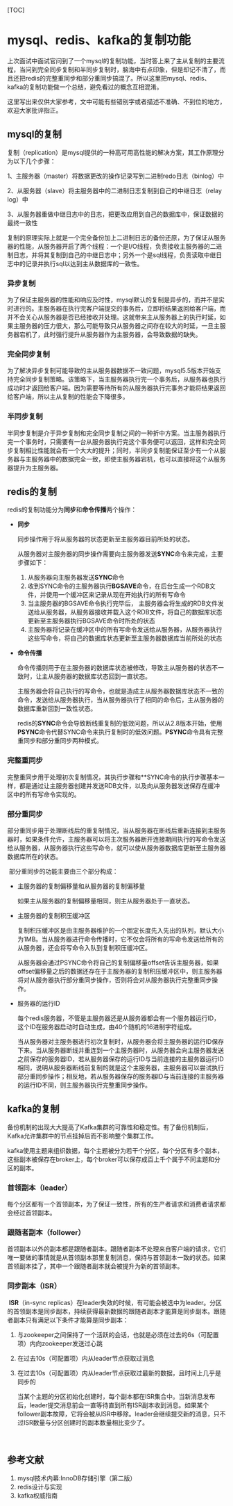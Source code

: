 [TOC]

# mysql、redis、kafka的复制功能

​	上次面试中面试官问到了一个mysql的复制功能，当时答上来了主从复制的主要流程，当问到完全同步复制和半同步复制时，脑海中有点印象，但是却记不清了，而且还把redis的完整重同步和部分重同步搞混了。所以这里把mysql、redis、kafka的复制功能做一个总结，避免看过的概念互相混淆。

​	这里写出来仅供大家参考，文中可能有些错别字或者描述不准确、不到位的地方，欢迎大家批评指正。



## mysql的复制

​	复制（replication）是mysql提供的一种高可用高性能的解决方案，其工作原理分为以下几个步骤：

​	1、主服务器（master）将数据更改的操作记录写到二进制redo日志（binlog）中

​	2、从服务器（slave）将主服务器中的二进制日志复制到自己的中继日志（relay log）中

​	3、从服务器重做中继日志中的日志，把更改应用到自己的数据库中，保证数据的最终一致性

​	复制的原理实际上就是一个完全备份加上二进制日志的备份还原，为了保证从服务器的性能，从服务器开启了两个线程：一个是I/O线程，负责接收主服务器的二进制日志，并将其复制到自己的中继日志中；另外一个是sql线程，负责读取中继日志中的记录并执行sql以达到主从数据库的一致性。

### 异步复制

​	为了保证主服务器的性能和响应及时性，mysql默认的复制是异步的，而并不是实时进行的。主服务器在执行完客户端提交的事务后，立即将结果返回给客户端，而并不会关心从服务器是否已经接收并处理。这就带来主从服务器上的执行时延，如果主服务器的压力很大，那么可能导致只从服务器之间存在较大的时延，一旦主服务器宕机了，此时强行提升从服务器作为主服务器，会导致数据的缺失。

### 完全同步复制

​	为了解决异步复制可能导致的主从服务器数据不一致问题，mysql5.5版本开始支持完全同步复制策略。该策略下，当主服务器执行完一个事务后，从服务器也执行成功时才返回给客户端。因为需要等待所有的从服务器执行完事务才能将结果返回给客户端，所以主从复制的性能会下降很多。

### 半同步复制

​	半同步复制是介于异步复制和完全同步复制之间的一种折中方案。当主服务器执行完一个事务时，只需要有一台从服务器执行完这个事务便可以返回，这样和完全同步复制相比性能就会有一个大大的提升；同时，半同步复制能保证至少有一个从服务器与主服务器中的数据完全一致，即使主服务器宕机，也可以直接将这个从服务器提升为主服务器。



## redis的复制

​	redis的复制功能分为**同步**和**命令传播**两个操作：

- **同步**

  同步操作用于将从服务器的状态更新至主服务器目前所处的状态。

  从服务器对主服务器的同步操作需要向主服务器发送**SYNC**命令来完成，主要步骤如下：

  1. 从服务器向主服务器发送**SYNC**命令
  2. 收到SYNC命令的主服务器执行**BGSAVE**命令，在后台生成一个RDB文件，并使用一个缓冲区来记录从现在开始执行的所有写命令
  3. 当主服务器的BGSAVE命令执行完毕后， 主服务器会将生成的RDB文件发送给从服务器，从服务器接收并载入这个RDB文件，将自己的数据库状态更新至主服务器执行BGSAVE命令时所处的状态
  4. 主服务器将记录在缓冲区中的所有写命令发送给从服务器，从服务器执行这些写命令，将自己的数据库状态更新至主服务器数据库当前所处的状态

- **命令传播**

  ​	命令传播则用于在主服务器的数据库状态被修改，导致主从服务器的状态不一致时，让主从服务器的数据库状态回到一直状态。

  ​	主服务器会将自己执行的写命令，也就是造成主从服务器数据库状态不一致的命令，发送给从服务器执行，当从服务器执行了相同的命令后，主从服务器的数据库重新回到一致性状态。

  ​	redis的**SYNC**命令会导致断线重复制的低效问题，所以从2.8版本开始，使用**PSYNC**命令代替SYNC命令来执行复制时的低效问题。**PSYNC**命令具有完整重同步和部分重同步两种模式。

### 完整重同步

​	完整重同步用于处理初次复制情况，其执行步骤和**SYNC命令的执行步骤基本一样，都是通过让主服务器创建并发送RDB文件，以及向从服务器发送保存在缓冲区中的所有写命令实现的。

### 部分重同步

​	部分重同步用于处理断线后的重复制情况，当从服务器在断线后重新连接到主服务器时，如果条件允许，主服务器可以将主次服务器断开连接期间执行的写命令发送给从服务器，从服务器执行这些写命令，就可以使从服务器数据库更新至主服务器数据库所在的状态。

​	部分重同步的功能主要由三个部分构成：

- 主服务器的复制偏移量和从服务器的复制偏移量

  如果主从服务器的复制偏移量相同，则主从服务器处于一直状态。

- 主服务器的复制积压缓冲区

  ​复制积压缓冲区是由主服务器维护的一个固定长度先入先出的队列，默认大小为1MB。当从服务器进行命令传播时，它不仅会将所有的写命令发送给所有的从服务器，还会将写命令入队到复制积压缓冲区。

  ​从服务器会通过PSYNC命令将自己的复制偏移量offset告诉主服务器，如果offset偏移量之后的数据还存在于主服务器的复制积压缓冲区中，则主服务器将对从服务器执行部分重同步操作，否则将会对从服务器执行完整重同步操作。

- 服务器的运行ID

  ​每个redis服务器，不管是主服务器还是从服务器都会有一个服务器运行ID，这个ID在服务器启动时自动生成，由40个随机的16进制字符组成。

  ​当从服务器对主服务器进行初次复制时，从服务器会将主服务器的运行ID保存下来。当从服务器断线并重连到一个主服务器时，从服务器会向主服务器发送之前保存的服务器ID，若从服务器保存的运行ID与当前连接的主服务器运行ID相同，说明从服务器断线前复制的就是这个主服务器，主服务器可以尝试执行部分重同步操作；相反地，若从服务器保存的服务器ID与当前连接的主服务器的运行ID不同，则主服务器执行完整重同步操作。




## kafka的复制

​	备份机制的出现大大提高了Kafka集群的可靠性和稳定性。有了备份机制后，Kafka允许集群中的节点挂掉后而不影响整个集群工作。

​	kafka使用主题来组织数据，每个主题被分为若干个分区，每个分区有多个副本，这些副本被保存在broker上，每个broker可以保存成百上千个属于不同主题和分区的副本。

### 首领副本（leader）

​	每个分区都有一个首领副本，为了保证一致性，所有的生产者请求和消费者请求都会经过首领副本。

### 跟随者副本（follower）

​	首领副本以外的副本都是跟随者副本。跟随者副本不处理来自客户端的请求，它们唯一要做的事情就是从首领副本那里复制消息，保持与首领副本一致的状态。如果首领副本挂了，其中一个跟随者副本就会被提升为新的首领副本。

### 同步副本（ISR）

​	**ISR**（in-sync replicas）在leader失效的时候，有可能会被选中为leader。分区的首领副本是同步副本，持续获得最新数据的跟随者副本才能算是同步副本。跟随者副本只有满足以下条件才能算是同步副本：

1. 与zookeeper之间保持了一个活跃的会话，也就是必须在过去的6s（可配置项）内向zookeeper发送过心跳
2. 在过去10s（可配置项）内从leader节点获取过消息
3. 在过去10s（可配置项）内从leader节点获取过最新的数据，且时间上几乎是同步的

   ​当某个主题的分区初始化创建时，每个副本都在ISR集合中。当新消息发布后，leader提交消息前会一直等待直到所有ISR副本收到消息。如果某个follower副本故障，它将会被从ISR中移除。leader会继续提交新的消息，只不过ISR数量与分区创建时的副本数量相比变少了。

   ​

## 参考文献

1. mysql技术内幕:InnoDB存储引擎（第二版）
2. redis设计与实现
3. kafka权威指南



​	









